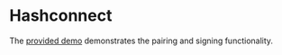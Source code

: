 # Hashconnect


The [provided demo](https://hashpack.github.io/hashconnect/) demonstrates the pairing and signing functionality.
